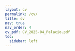 ```yaml
---
layout: cv
permalink: /cv/
title: cv
nav: true
nav_order: 4
cv_pdf: CV_2025-04_Palacio.pdf
toc:
  sidebar: left
---
```

